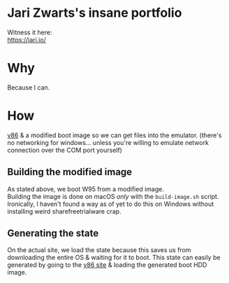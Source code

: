 # Jari Zwarts's insane portfolio

Witness it here:  
https://jari.io/

# Why
Because I can.

# How
[v86](https://github.com/copy/v86) & a modified boot image so we can get files into the emulator. (there's no networking for windows... unless you're willing to emulate network connection over the COM port yourself)

## Building the modified image
As stated above, we boot W95 from a modified image.  
Building the image is done on macOS _only_ with the `build-image.sh` script.  
Ironically, I haven't found a way as of yet to do this on Windows without installing weird sharefreetrialware crap.

## Generating the state
On the actual site, we load the state because this saves us from downloading the entire OS & waiting for it to boot.
This state can easily be generated by going to the [v86 site](https://copy.sh/v86/) & loading the generated boot HDD image.
